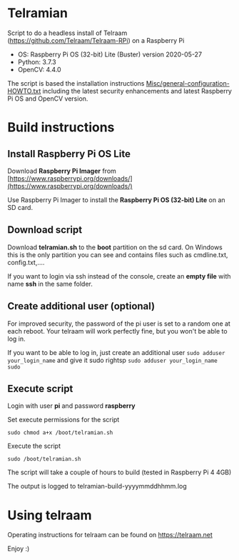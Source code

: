 # Telramian
Script to do a headless install of Telraam (https://github.com/Telraam/Telraam-RPi) on a Raspberry Pi

 - OS: Raspberry Pi OS (32-bit) Lite (Buster) version 2020-05-27
 - Python: 3.7.3
 - OpenCV: 4.4.0

The script is based the installation instructions [Misc/general-configuration-HOWTO.txt](https://github.com/Telraam/Telraam-RPi/blob/master/Misc/general-configuration-HOWTO.txt) including the latest security enhancements and latest Raspberry Pi OS and OpenCV version.
# Build instructions
## Install Raspberry Pi OS Lite
Download **Raspberry Pi Imager** from [https://www.raspberrypi.org/downloads/](https://www.raspberrypi.org/downloads/)

Use Raspberry Pi Imager to install the **Raspberry Pi OS (32-bit) Lite** on an SD card.
## Download script
Download **telramian.sh** to the **boot** partition on the sd card.
On Windows this is the only partition you can see and contains files such as cmdline.txt, config.txt,....

If you want to login via ssh instead of the console, create an **empty file** with name  **ssh** in the same folder.
## Create additional user (optional)
For improved security, the password of the pi user is set to a random one at each reboot. Your telraam will work perfectly fine, but you won't be able to log in.

If you want to be able to log in, just create an additional user
`sudo adduser your_login_name`
and give it sudo rightsp
`sudo adduser your_login_name sudo`
## Execute script

Login with user **pi** and password **raspberry**

Set execute permissions for the script

`sudo chmod a+x /boot/telramian.sh`

Execute the script

`sudo /boot/telramian.sh`

The script will take a couple of hours to build (tested in Raspberry Pi 4 4GB)

The output is logged to telramian-build-yyyymmddhhmm.log
# Using telraam
Operating instructions for telraam can be found on https://telraam.net

Enjoy :)
